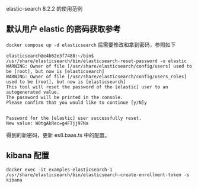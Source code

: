 elastic-search 8.2.2 的使用范例

## 默认用户 elastic 的密码获取参考

`docker compose up -d elasticsearch` 后需要修改和拿到密码，参照如下

```
elasticsearch@e4b62e3f7488:~/bin$ /usr/share/elasticsearch/bin/elasticsearch-reset-password -u elastic
WARNING: Owner of file [/usr/share/elasticsearch/config/users] used to be [root], but now is [elasticsearch]
WARNING: Owner of file [/usr/share/elasticsearch/config/users_roles] used to be [root], but now is [elasticsearch]
This tool will reset the password of the [elastic] user to an autogenerated value.
The password will be printed in the console.
Please confirm that you would like to continue [y/N]y


Password for the [elastic] user successfully reset.
New value: W0tgAkRec=g4FTjj97Na
```

得到的新密码，更新 es8.baas.ts 中的配置。


## kibana 配置

```
docker exec -it examples-elasticsearch-1 /usr/share/elasticsearch/bin/elasticsearch-create-enrollment-token -s kibana
```

